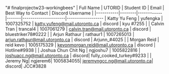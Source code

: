 "# finalprojectw23-workingbees" 
| Full Name | UTORID | Student ID | Email | Best Way to Contact | Discord Username
|
|-----------|--------|------------|-------|---------------------|------------------
| Katty Yu Feng | yufengka | 1007325752 | katty.yufeng@mail.utoronto.ca | discord | kyu #7255
|
| Calvin Tran | trancal4 | 1007061279 | calvin.tran@mail.utoronto.ca | discord | bluestriker78#0222
|
| Arjun Rathaur | rathaur1 | 1007265013 | arjun.rathaur@mail.utoronto.ca | discord | Arjunn_#4025
|
| Morgan Reid | reid kevo | 1005175329 | kevonmorgan.reid@mail.utoronto.ca | discord | Hotline#9938
|
| Joshua Chun Chit Ng | ngjoshu7 | 1005822816 | joshuacc.ng@mail.utoronto.ca | discord|
fully_cooked_turkey#9233
|
| Jeremy Ng| ngjerem6| 1005834055| jeremyngcc.ng@mail.utoronto.ca| discord| JCC#3828